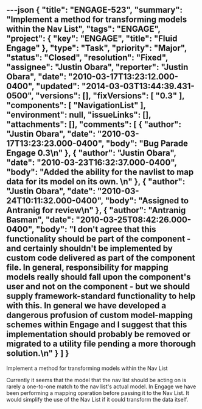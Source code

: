 ---json
{
  "title": "ENGAGE-523",
  "summary": "Implement a method for transforming models within the Nav List",
  "tags": "ENGAGE",
  "project": {
    "key": "ENGAGE",
    "title": "Fluid Engage"
  },
  "type": "Task",
  "priority": "Major",
  "status": "Closed",
  "resolution": "Fixed",
  "assignee": "Justin Obara",
  "reporter": "Justin Obara",
  "date": "2010-03-17T13:23:12.000-0400",
  "updated": "2014-03-03T13:44:39.431-0500",
  "versions": [],
  "fixVersions": [
    "0.3"
  ],
  "components": [
    "NavigationList"
  ],
  "environment": null,
  "issueLinks": [],
  "attachments": [],
  "comments": [
    {
      "author": "Justin Obara",
      "date": "2010-03-17T13:23:23.000-0400",
      "body": "Bug Parade Engage 0.3\n"
    },
    {
      "author": "Justin Obara",
      "date": "2010-03-23T16:32:37.000-0400",
      "body": "Added the ability for the navlist to map data for its model on its own.&#x20;\n"
    },
    {
      "author": "Justin Obara",
      "date": "2010-03-24T10:11:32.000-0400",
      "body": "Assigned to Antranig for review\n"
    },
    {
      "author": "Antranig Basman",
      "date": "2010-03-25T08:42:26.000-0400",
      "body": "I don't agree that this functionality should be part of the component - and certainly shouldn't be implemented by custom code delivered as part of the component file. In general, responsibility for mapping models really should fall upon the component's user and not on the component - but we should supply framework-standard functionality to help with this. In general we have developed a dangerous profusion of custom model-mapping schemes within Engage and I suggest that this implementation should probably be removed or migrated to a utility file pending a more thorough solution.\n"
    }
  ]
}
---
Implement a method for transforming models within the Nav List

Currently it seems that the model that the nav list should be acting on is rarely a one-to-one match to the nav list's actual model. In Engage we have been performing a mapping operation before passing it to the Nav List. It would simplify the use of the Nav List if it could transform the data itself.

        